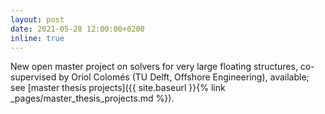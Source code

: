 ```yaml
---
layout: post
date: 2021-05-28 12:00:00+0200
inline: true
---
```


New open master project on solvers for very large floating structures, co-supervised by Oriol Colomés (TU Delft, Offshore Engineering), available; see [master thesis projects]({{ site.baseurl }}{% link _pages/master_thesis_projects.md %}).
